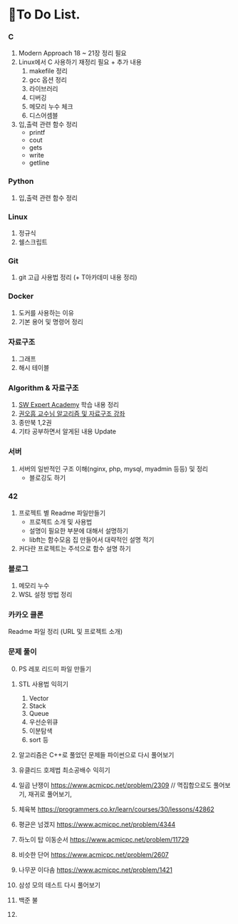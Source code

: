 # 📑To Do List.

### C

1. Modern Approach 18 ~ 21장 정리 필요
2. Linux에서 C 사용하기 재정리 필요 + 추가 내용
   1. makefile 정리
   2. gcc 옵션 정리
   3. 라이브러리
   4. 디버깅
   5. 메모리 누수 체크
   6. 디스어셈블
3. 입,출력 관련 함수 정리
   - printf
   - cout 
   - gets
   - write
   - getline

### Python

1. 입,출력 관련 함수 정리

### Linux

1. 정규식
2. 쉘스크립트

### Git

1. git 고급 사용법 정리 (+ T아카데미 내용 정리)

### Docker

1. 도커를 사용하는 이유
2. 기본 용어 및 명령어 정리

### 자료구조

1. 그래프
2. 해시 테이블

### Algorithm & 자료구조

1. [SW Expert Academy](swexpertacademy.com) 학습 내용 정리
2. [권오흠 교수님 알고리즘 및 자료구조 강좌](https://www.inflearn.com/course/알고리즘-강좌#description)
3. 종만북 1,2권
4. 기타 공부하면서 알게된 내용 Update

### 서버

1. 서버의 일반적인 구조 이해(nginx, php, mysql, myadmin 등등) 및 정리
   - 블로깅도 하기

### 42

1. 프로젝트 별 Readme 파일만들기
   - 프로젝트 소개 및 사용법
   - 설명이 필요한 부분에 대해서 설명하기
   - libft는 함수모음 집 만들어서 대략적인 설명 적기
2. 커다란 프로젝트는 주석으로 함수 설명 하기

### 블로그

1. 메모리 누수
2. WSL 설정 방법 정리

### 카카오 클론

Readme 파일 정리 (URL 및 프로젝트 소개)

### 문제 풀이

0. PS 레포 리드미 파일 만들기

1. STL 사용법 익히기
     1. Vector
     2. Stack
     3. Queue
     4. 우선순위큐
     5. 이분탐색
     6. sort 등
2. 알고리즘은 C++로 풀었던 문제들 파이썬으로 다시 풀어보기
3. 유클리드 호제법 최소공배수 익히기
4. 일곱 난쟁이 
   https://www.acmicpc.net/problem/2309 // 멱집합으로도 풀어보기, 재귀로 풀어보기, 
5. 체육복 
   https://programmers.co.kr/learn/courses/30/lessons/42862
6. 평균은 넘겠지
     https://www.acmicpc.net/problem/4344
7. 하노이 탑 이동순서
     https://www.acmicpc.net/problem/11729
8. 비슷한 단어
     https://www.acmicpc.net/problem/2607
9. 나무꾼 이다솜
     https://www.acmicpc.net/problem/1421
10. 삼성 모의 테스트 다시 풀어보기
11. 백준 불
12. 